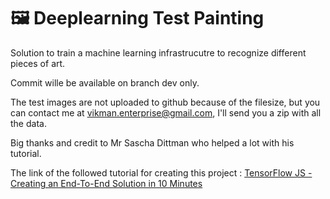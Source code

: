 # 🖼️ Deeplearning Test Painting

Solution to train a machine learning infrastrucutre to recognize different pieces of art.

Commit wille be available on branch dev only.

The test images are not uploaded to github because of the filesize, but you can contact me at vikman.enterprise@gmail.com, I'll send you a zip with all the data.

Big thanks and credit to Mr Sascha Dittman who helped a lot with his tutorial.

The link of the followed tutorial for creating this project : [TensorFlow JS - Creating an End-To-End Solution in 10 Minutes](https://www.youtube.com/watch?v=15yowpaXPM0)
